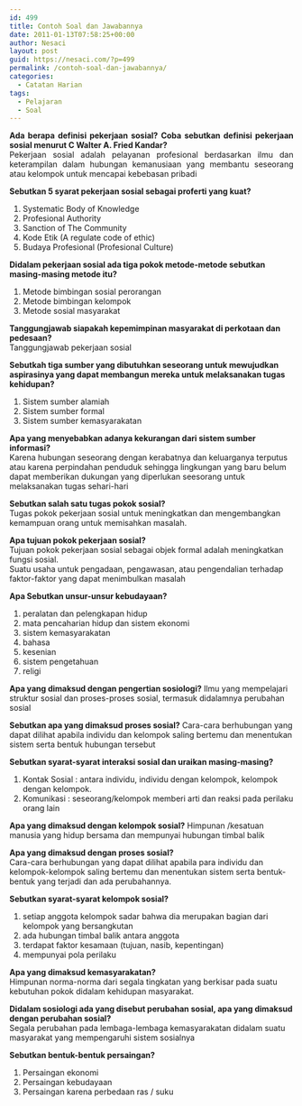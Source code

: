 ```yaml
---
id: 499
title: Contoh Soal dan Jawabannya
date: 2011-01-13T07:58:25+00:00
author: Nesaci
layout: post
guid: https://nesaci.com/?p=499
permalink: /contoh-soal-dan-jawabannya/
categories:
  - Catatan Harian
tags:
  - Pelajaran
  - Soal
---
```

<p style="text-align: justify;">
  <strong>Ada berapa definisi pekerjaan sosial? Coba sebutkan definisi pekerjaan sosial menurut C Walter A. Fried Kandar?</strong><br /> Pekerjaan sosial adalah pelayanan profesional berdasarkan ilmu dan keterampilan dalam hubungan kemanusiaan yang membantu seseorang atau kelompok untuk mencapai kebebasan pribadi
</p>

**Sebutkan 5 syarat pekerjaan sosial sebagai proferti yang kuat?**

  1. Systematic Body of Knowledge
  2. Profesional Authority
  3. Sanction of The Community
  4. Kode Etik (A regulate code of ethic)
  5. Budaya Profesional (Profesional Culture)

**Didalam pekerjaan sosial ada tiga pokok metode-metode sebutkan masing-masing metode itu?**

  1. Metode bimbingan sosial perorangan
  2. Metode bimbingan kelompok
  3. Metode sosial masyarakat

**Tanggungjawab siapakah kepemimpinan masyarakat di perkotaan dan pedesaan?**  
Tanggungjawab pekerjaan sosial

**Sebutkah tiga sumber yang dibutuhkan seseorang untuk mewujudkan aspirasinya yang dapat membangun mereka untuk melaksanakan tugas kehidupan?**

  1. Sistem sumber alamiah
  2. Sistem sumber formal
  3. Sistem sumber kemasyarakatan

**Apa yang menyebabkan adanya kekurangan dari sistem sumber informasi?**  
Karena hubungan seseorang dengan kerabatnya dan keluarganya terputus atau karena perpindahan penduduk sehingga lingkungan yang baru belum dapat memberikan dukungan yang diperlukan seesorang untuk melaksanakan tugas sehari-hari

**Sebutkan salah satu tugas pokok sosial?**  
Tugas pokok pekerjaan sosial untuk meningkatkan dan mengembangkan kemampuan orang untuk memisahkan masalah.

**Apa tujuan pokok pekerjaan sosial?**  
Tujuan pokok pekerjaan sosial sebagai objek formal adalah meningkatkan fungsi sosial.  
Suatu usaha untuk pengadaan, pengawasan, atau pengendalian terhadap faktor-faktor yang dapat menimbulkan masalah

**Apa Sebutkan unsur-unsur kebudayaan?**

  1. peralatan dan pelengkapan hidup
  2. mata pencaharian hidup dan sistem ekonomi
  3. sistem kemasyarakatan
  4. bahasa
  5. kesenian
  6. sistem pengetahuan
  7. religi

**Apa yang dimaksud dengan pengertian sosiologi?** Ilmu yang mempelajari struktur sosial dan proses-proses sosial, termasuk didalamnya perubahan sosial

**Sebutkan apa yang dimaksud proses sosial?** Cara-cara berhubungan yang dapat dilihat apabila individu dan kelompok saling bertemu dan menentukan sistem serta bentuk hubungan tersebut

**Sebutkan syarat-syarat interaksi sosial dan uraikan masing-masing?**

  1. Kontak Sosial : antara individu, individu dengan kelompok, kelompok dengan kelompok.
  2. Komunikasi : seseorang/kelompok memberi arti dan reaksi pada perilaku orang lain

**Apa yang dimaksud dengan kelompok sosial?** Himpunan /kesatuan manusia yang hidup bersama dan mempunyai hubungan timbal balik

**Apa yang dimaksud dengan proses sosial?**  
Cara-cara berhubungan yang dapat dilihat apabila para individu dan kelompok-kelompok saling bertemu dan menentukan sistem serta bentuk-bentuk yang terjadi dan ada perubahannya.

**Sebutkan syarat-syarat kelompok sosial?**

  1. setiap anggota kelompok sadar bahwa dia merupakan bagian dari kelompok yang bersangkutan
  2. ada hubungan timbal balik antara anggota
  3. terdapat faktor kesamaan (tujuan, nasib, kepentingan)
  4. mempunyai pola perilaku

**Apa yang dimaksud kemasyarakatan?**  
Himpunan norma-norma dari segala tingkatan yang berkisar pada suatu kebutuhan pokok didalam kehidupan masyarakat.

**Didalam sosiologi ada yang disebut perubahan sosial, apa yang dimaksud dengan perubahan sosial?**  
Segala perubahan pada lembaga-lembaga kemasyarakatan didalam suatu masyarakat yang mempengaruhi sistem sosialnya

<p style="text-align: justify;">
  <strong>Sebutkan bentuk-bentuk persaingan?</strong>
</p>

  1. Persaingan ekonomi
  2. Persaingan kebudayaan
  3. Persaingan karena perbedaan ras / suku
